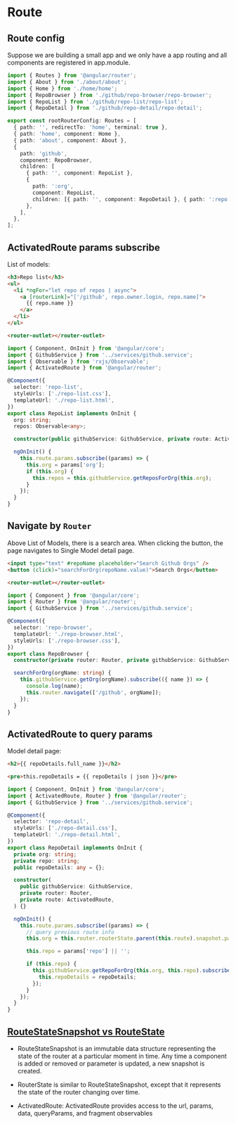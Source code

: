 # Route

## Route config

Suppose we are building a small app and we only have a app routing and all components are registered in app.module.

```ts
import { Routes } from '@angular/router';
import { About } from './about/about';
import { Home } from './home/home';
import { RepoBrowser } from './github/repo-browser/repo-browser';
import { RepoList } from './github/repo-list/repo-list';
import { RepoDetail } from './github/repo-detail/repo-detail';

export const rootRouterConfig: Routes = [
  { path: '', redirectTo: 'home', terminal: true },
  { path: 'home', component: Home },
  { path: 'about', component: About },
  {
    path: 'github',
    component: RepoBrowser,
    children: [
      { path: '', component: RepoList },
      {
        path: ':org',
        component: RepoList,
        children: [{ path: '', component: RepoDetail }, { path: ':repo', component: RepoDetail }],
      },
    ],
  },
];
```

## ActivatedRoute params subscribe

List of models:

```html
<h3>Repo list</h3>
<ul>
  <li *ngFor="let repo of repos | async">
    <a [routerLink]="['/github', repo.owner.login, repo.name]">
      {{ repo.name }}
    </a>
  </li>
</ul>

<router-outlet></router-outlet>
```

```ts
import { Component, OnInit } from '@angular/core';
import { GithubService } from '../services/github.service';
import { Observable } from 'rxjs/Observable';
import { ActivatedRoute } from '@angular/router';

@Component({
  selector: 'repo-list',
  styleUrls: ['./repo-list.css'],
  templateUrl: './repo-list.html',
})
export class RepoList implements OnInit {
  org: string;
  repos: Observable<any>;

  constructor(public githubService: GithubService, private route: ActivatedRoute) {}

  ngOnInit() {
    this.route.params.subscribe((params) => {
      this.org = params['org'];
      if (this.org) {
        this.repos = this.githubService.getReposForOrg(this.org);
      }
    });
  }
}
```

## Navigate by `Router`

Above List of Models, there is a search area. When clicking the button, the page navigates to Single Model detail page.

```html
<input type="text" #repoName placeholder="Search Github Orgs" />
<button (click)="searchForOrg(repoName.value)">Search Orgs</button>

<router-outlet></router-outlet>
```

```ts
import { Component } from '@angular/core';
import { Router } from '@angular/router';
import { GithubService } from '../services/github.service';

@Component({
  selector: 'repo-browser',
  templateUrl: './repo-browser.html',
  styleUrls: ['./repo-browser.css'],
})
export class RepoBrowser {
  constructor(private router: Router, private githubService: GithubService) {}

  searchForOrg(orgName: string) {
    this.githubService.getOrg(orgName).subscribe(({ name }) => {
      console.log(name);
      this.router.navigate(['/github', orgName]);
    });
  }
}
```

## ActivatedRoute to query params

Model detail page:

```html
<h2>{{ repoDetails.full_name }}</h2>

<pre>this.repoDetails = {{ repoDetails | json }}</pre>
```

```ts
import { Component, OnInit } from '@angular/core';
import { ActivatedRoute, Router } from '@angular/router';
import { GithubService } from '../services/github.service';

@Component({
  selector: 'repo-detail',
  styleUrls: ['./repo-detail.css'],
  templateUrl: './repo-detail.html',
})
export class RepoDetail implements OnInit {
  private org: string;
  private repo: string;
  public repoDetails: any = {};

  constructor(
    public githubService: GithubService,
    private router: Router,
    private route: ActivatedRoute,
  ) {}

  ngOnInit() {
    this.route.params.subscribe((params) => {
      // query previous route info
      this.org = this.router.routerState.parent(this.route).snapshot.params['org'];

      this.repo = params['repo'] || '';

      if (this.repo) {
        this.githubService.getRepoForOrg(this.org, this.repo).subscribe((repoDetails) => {
          this.repoDetails = repoDetails;
        });
      }
    });
  }
}
```

## [RouteStateSnapshot vs RouteState](https://vsavkin.com/angular-router-understanding-router-state-7b5b95a12eab)

- RouteStateSnapshot is an immutable data structure representing the state of the router at a particular moment in time. Any time a component is added or removed or parameter is updated, a new snapshot is created.

- RouterState is similar to RouteStateSnapshot, except that it represents the state of the router changing over time.

- ActivatedRoute: ActivatedRoute provides access to the url, params, data, queryParams, and fragment observables
